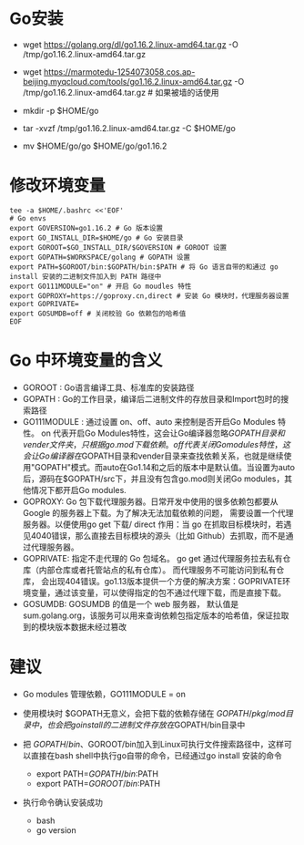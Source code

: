 # Go安装
- wget https://golang.org/dl/go1.16.2.linux-amd64.tar.gz -O /tmp/go1.16.2.linux-amd64.tar.gz

- wget https://marmotedu-1254073058.cos.ap-beijing.myqcloud.com/tools/go1.16.2.linux-amd64.tar.gz -O /tmp/go1.16.2.linux-amd64.tar.gz # 如果被墙的话使用

- mkdir -p $HOME/go 
- tar -xvzf /tmp/go1.16.2.linux-amd64.tar.gz -C $HOME/go
- mv $HOME/go/go $HOME/go/go1.16.2

# 修改环境变量
````
tee -a $HOME/.bashrc <<'EOF'
# Go envs
export GOVERSION=go1.16.2 # Go 版本设置
export GO_INSTALL_DIR=$HOME/go # Go 安装目录
export GOROOT=$GO_INSTALL_DIR/$GOVERSION # GOROOT 设置
export GOPATH=$WORKSPACE/golang # GOPATH 设置
export PATH=$GOROOT/bin:$GOPATH/bin:$PATH # 将 Go 语言自带的和通过 go install 安装的二进制文件加入到 PATH 路径中
export GO111MODULE="on" # 开启 Go moudles 特性
export GOPROXY=https://goproxy.cn,direct # 安装 Go 模块时，代理服务器设置
export GOPRIVATE=
export GOSUMDB=off # 关闭校验 Go 依赖包的哈希值
EOF
````

# Go 中环境变量的含义
- GOROOT : Go语言编译工具、标准库的安装路径
- GOPATH : Go的工作目录，编译后二进制文件的存放目录和Import包时的搜索路径
- GO111MODULE : 通过设置 on、off、auto 来控制是否开启Go Modules 特性。 on 代表开启Go Modules特性，这会让Go编译器忽略$GOPATH目录和vender文件夹，只根据go.mod下载依赖。 off代表关闭Go modules 特性，这会让Go编译器在$GOPATH目录和vender目录来查找依赖关系，也就是继续使用"GOPATH"模式。而auto在Go1.14和之后的版本中是默认值。当设置为auto后，源码在$GOPATH/src下，并且没有包含go.mod则关闭Go modules，其他情况下都开启Go modules.
- GOPROXY: Go 包下载代理服务器。日常开发中使用的很多依赖包都要从 Google 的服务器上下载。为了解决无法加载依赖的问题， 需要设置一个代理服务器。以便使用go get 下载/ direct 作用：当 go 在抓取目标模块时，若遇见4040错误，那么直接去目标模块的源头（比如 Github）去抓取，而不是通过代理服务器。
- GOPRIVATE: 指定不走代理的 Go 包域名。 go get 通过代理服务拉去私有仓库（内部仓库或者托管站点的私有仓库）。 而代理服务不可能访问到私有仓库， 会出现404错误。go1.13版本提供一个方便的解决方案：GOPRIVATE环境变量，通过该变量，可以使得指定的包不通过代理下载，而是直接下载。 
- GOSUMDB:  GOSUMDB 的值是一个 web 服务器， 默认值是 sum.golang.org，该服务可以用来查询依赖包指定版本的哈希值，保证拉取到的模块版本数据未经过篡改

# 建议
- Go modules 管理依赖，GO111MODULE = on
- 使用模块时 $GOPATH无意义，会把下载的依赖存储在 $GOPATH/pkg/mod目录中，也会把 go install 的二进制文件存放在$GOPATH/bin目录中

- 把 $GOPATH/bin、$GOROOT/bin加入到Linux可执行文件搜索路径中，这样可以直接在bash shell中执行go自带的命令，已经通过go install 安装的命令
  - export PATH=$GOPATH/bin:$PATH
  - export PATH=$GOROOT/bin:$PATH
- 执行命令确认安装成功
  - bash
  - go version
